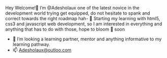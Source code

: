 Hey Welcome!👋 I’m @Adesholaux one of the latest novice in the development world trying get equipped, do not hesitate to spank and correct towards the right roadmap hah- 
👀 Starting my learning with html5, css3 and javascript web development, so I am interested in everything and anything that has to do with those, hope to bloom 🌱 soon 
- 💞️ I’m looking a learning partner, mentor and anything informative to my learning pathway.
- 📫 Adesholaux@outloo.com
<!---
Adesholaux/Adesholaux is a ✨ special ✨ repository because its `README.md` (this file) appears on your GitHub profile.
You can click the Preview link to take a look at your changes.
--->
